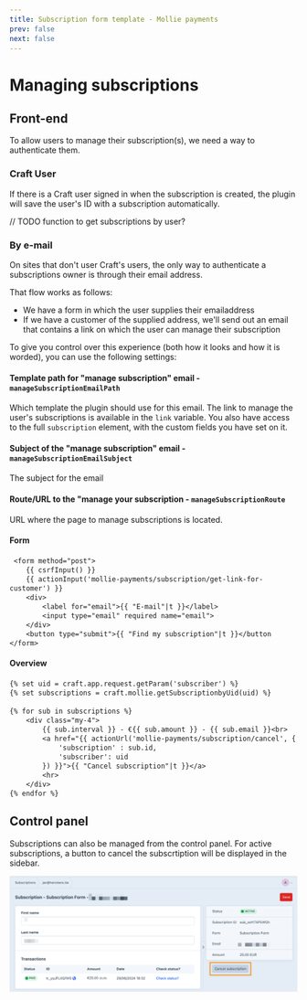 ```yaml
---
title: Subscription form template - Mollie payments
prev: false
next: false
---
```


# Managing subscriptions

## Front-end
To allow users to manage their subscription(s), we need a way to authenticate them. 

### Craft User
If there is a Craft user signed in when the subscription is created, the plugin will save the user's ID with a subscription automatically.

// TODO function to get subscriptions by user?


### By e-mail
On sites that don't user Craft's users, the only way to authenticate a subscriptions owner is through their email address.

That flow works as follows:
- We have a form in which the user supplies their emailaddress
- If we have a customer of the supplied address, we'll send out an email that contains a link on which the user can manage their subscription

To give you control over this experience (both how it looks and how it is worded), you can use the following settings:
<br>

#### Template path for "manage subscription" email  - `manageSubscriptionEmailPath`
Which template the plugin should use for this email. The link to manage the user's subscriptions is available in the ``link`` variable. You also have access to the full `subscription` element, with the custom fields you have set on it. 

#### Subject of the "manage subscription" email - `manageSubscriptionEmailSubject`
The subject for the email

#### Route/URL to the "manage your subscription - `manageSubscriptionRoute`
URL where the page to manage subscriptions is located.


#### Form
````twig
 <form method="post">
    {{ csrfInput() }}
    {{ actionInput('mollie-payments/subscription/get-link-for-customer') }}
    <div>
        <label for="email">{{ "E-mail"|t }}</label>
        <input type="email" required name="email">
    </div>
    <button type="submit">{{ "Find my subscription"|t }}</button 
</form>
````

#### Overview

````twig
{% set uid = craft.app.request.getParam('subscriber') %}
{% set subscriptions = craft.mollie.getSubscriptionbyUid(uid) %}

{% for sub in subscriptions %}
    <div class="my-4">
        {{ sub.interval }} - €{{ sub.amount }} - {{ sub.email }}<br>
        <a href="{{ actionUrl('mollie-payments/subscription/cancel', {
            'subscription' : sub.id,
            'subscriber': uid
        }) }}">{{ "Cancel subscription"|t }}</a>
        <hr>
    </div>
{% endfor %}
````

## Control panel
Subscriptions can also be managed from the control panel. For active subscriptions, a button to cancel the subscrtiption will be displayed in the sidebar.

![Cancel subscriptions button](./images/subscriptions-cancel.png)
